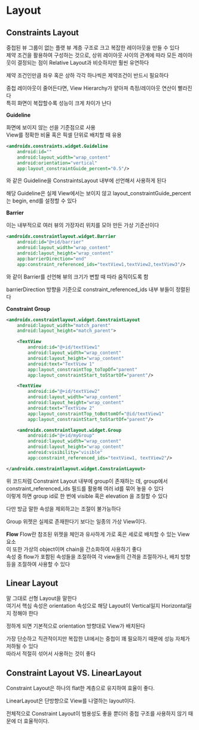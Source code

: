 # Layout
## Constraints Layout
중첩된 뷰 그룹이 없는 플랫 뷰 계층 구조로 크고 복잡한 레이아웃을 만들 수 있다              
제약 조건을 활용하여 구성하는 것으로, 상위 레이아웃 사이의 관계에 따라 모든 레이아웃이 결정되는 점이 Relative Layout과 비슷하지만 훨씬 유연하다                

제약 조건인만큼 좌우 혹은 상하 각각 하나씩은 제약조건이 반드시 필요하다        

중첩 레이아웃이 줄어든다면, View Hierarchy가 얕아져 측정/레이아웃 연산이 빨라진다        
특히 화면이 복잡할수록 성능이 크게 차이가 난다      

**Guideline**

화면에 보이지 않는 선을 기준점으로 사용      
View를 정확한 비율 혹은 픽셀 단위로 배치할 때 유용     

```xml
<androidx.constraints.widget.Guideline
    android:id=""
    android:layout_width="wrap_content"
    android:orientation="vertical"
    app:layout_constraintGuide_percent="0.5"/>
```
와 같은 Guideline을 ConstraintsLayout 내부에 선언해서 사용하게 된다      

해당 Guideline은 실제 View에서는 보이지 않고 layout_constraintGuide_percent 는 begin, end를 설정할 수 있다       

**Barrier**

이는 내부적으로 여러 뷰의 가장자리 위치를 모아 만든 가상 기준선이다      

```xml
<androidx.constraintlayout.widget.Barrier
    android:id="@+id/barrier"
    android:layout_width="wrap_content"
    android:layout_height="wrap_content"
    app:barrierDirection="end"
    app:constraint_referenced_ids="textView1,textView2,textView3"/>
```
와 같이 Barrier를 선언해 뷰의 크기가 변할 때 따라 움직이도록 함        

barrierDirection 방향을 기준으로 constraint_referenced_ids 내부 뷰들이 정렬된다

**Constraint Group**
```xml
<androidx.constraintlayout.widget.ConstraintLayout
    android:layout_width="match_parent"
    android:layout_height="match_parent">

    <TextView
        android:id="@+id/textView1"
        android:layout_width="wrap_content"
        android:layout_height="wrap_content"
        android:text="TextView 1"
        app:layout_constraintTop_toTopOf="parent"
        app:layout_constraintStart_toStartOf="parent"/>

    <TextView
        android:id="@+id/textView2"
        android:layout_width="wrap_content"
        android:layout_height="wrap_content"
        android:text="TextView 2"
        app:layout_constraintTop_toBottomOf="@id/textView1"
        app:layout_constraintStart_toStartOf="parent"/>

    <androidx.constraintlayout.widget.Group
        android:id="@+id/myGroup"
        android:layout_width="wrap_content"
        android:layout_height="wrap_content"
        android:visibility="visible"
        app:constraint_referenced_ids="textView1, textView2"/>

</androidx.constraintlayout.widget.ConstraintLayout>
```
위 코드처럼 Constraint Layout 내부에 group이 존재하는 데, group에서 constraint_referenced_ids 필드를 활용해 여러 id를 묶어 놓을 수 있다     
이렇게 하면 group id로 한 번에 visible 혹은 elevation 을 조절할 수 있다

다만 방금 말한 속성을 제외하고는 조절이 불가능하다        

Group 위젯은 실제로 존재한다기 보다는 일종의 가상 View이다.

**Flow**
Flow란 참조된 위젯을 체인과 유사하게 가로 혹은 세로로 배치할 수 있는 View 요소       
이 또한 가상의 object이며 chain을 간소화하여 사용하기 좋다      
속성 중 flow가 포함된 속성들을 조절하여 각 view들의 간격을 조절하거나, 배치 방향 등을 조절하여 사용할 수 있다

## Linear Layout
말 그대로 선형 Layout을 말한다        
여기서 핵심 속성은 orientation 속성으로 해당 Layout이 Vertical일지 Horizontal일지 정해야 한다       

정하게 되면 기본적으로 orientation 방향대로 View가 배치된다        

가장 단순하고 직관적이지만 복잡한 UI에서는 중첩이 꽤 필요하기 때문에 성능 자체가 저하될 수 있다     
따라서 적절히 섞어서 사용하는 것이 좋다

## Constraint Layout VS. LinearLayout
Constraint Layout은 하나의 flat한 계층으로 유지하여 효율이 좋다.

LinearLayout은 단방향으로 View를 나열하는 layout이다.

전체적으로 Constraint Layout이 범용성도 좋을 뿐더러 중첩 구조를 사용하지 않기 때문에 더 효율적이다.